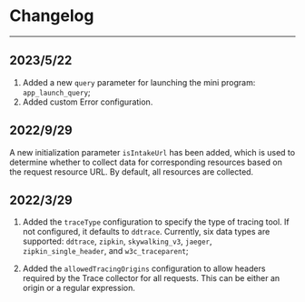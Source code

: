# Changelog
---

## 2023/5/22

1. Added a new `query` parameter for launching the mini program: `app_launch_query`;
2. Added custom Error configuration.

## 2022/9/29

A new initialization parameter `isIntakeUrl` has been added, which is used to determine whether to collect data for corresponding resources based on the request resource URL. By default, all resources are collected.

## 2022/3/29

1. Added the `traceType` configuration to specify the type of tracing tool. If not configured, it defaults to `ddtrace`. Currently, six data types are supported: `ddtrace`, `zipkin`, `skywalking_v3`, `jaeger`, `zipkin_single_header`, and `w3c_traceparent`;
   
2. Added the `allowedTracingOrigins` configuration to allow headers required by the Trace collector for all requests. This can be either an origin or a regular expression.